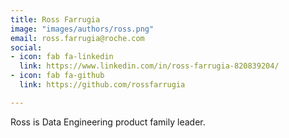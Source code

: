 ```yaml
---
title: Ross Farrugia
image: "images/authors/ross.png"
email: ross.farrugia@roche.com
social:
- icon: fab fa-linkedin
  link: https://www.linkedin.com/in/ross-farrugia-820839204/
- icon: fab fa-github
  link: https://github.com/rossfarrugia

---
```

Ross is Data Engineering product family leader.
